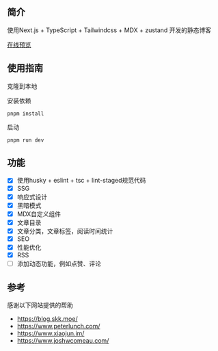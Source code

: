 ## 简介

使用Next.js + TypeScript + Tailwindcss + MDX + zustand 开发的静态博客

[在线预览](https://tsuizen.cn)

## 使用指南

克隆到本地

安装依赖
```
pnpm install
```
启动
```
pnpm run dev
```
## 功能

- [x] 使用husky + eslint + tsc + lint-staged规范代码
- [x] SSG
- [x] 响应式设计
- [x] 黑暗模式
- [x] MDX自定义组件
- [x] 文章目录
- [x] 文章分类，文章标签，阅读时间统计 
- [x] SEO
- [x] 性能优化
- [x] RSS
- [ ] 添加动态功能，例如点赞、评论

## 参考

感谢以下网站提供的帮助</br>
- https://blog.skk.moe/
- https://www.peterlunch.com/
- https://www.xiaojun.im/
- https://www.joshwcomeau.com/